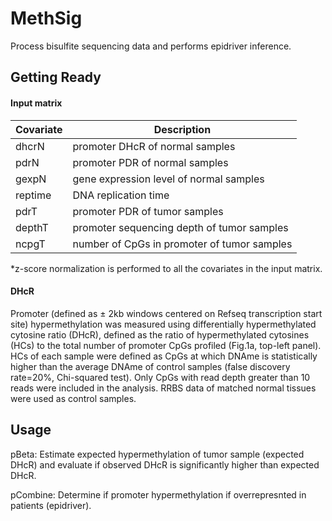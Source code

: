 # MethSig
Process bisulfite sequencing data and performs epidriver inference.

## Getting Ready
#### Input matrix
| Covariate | Description |
| ------ | ----------- |
| dhcrN | promoter DHcR of normal samples |
| pdrN | promoter PDR of normal samples |
| gexpN | gene expression level of normal samples |
| reptime | DNA replication time |
| pdrT | promoter PDR of tumor samples |
| depthT | promoter sequencing depth of tumor samples |
| ncpgT | number of CpGs in promoter of tumor samples |

*z-score normalization is performed to all the covariates in the input matrix.

#### DHcR
Promoter (defined as ± 2kb windows centered on Refseq transcription start site) hypermethylation was measured using differentially hypermethylated cytosine ratio (DHcR), defined as the ratio of hypermethylated cytosines (HCs) to the total number of promoter CpGs profiled (Fig.1a, top-left panel). HCs of each sample were defined as CpGs at which DNAme is statistically higher than the average DNAme of control samples (false discovery rate=20%, Chi-squared test). Only CpGs with read depth greater than 10 reads were included in the analysis. RRBS data of matched normal tissues were used as control samples.

## Usage
pBeta: Estimate expected hypermethylation of tumor sample (expected DHcR) and evaluate if observed DHcR is significantly higher than expected DHcR.


pCombine: Determine if promoter hypermethylation if overrepresnted in patients (epidriver).

